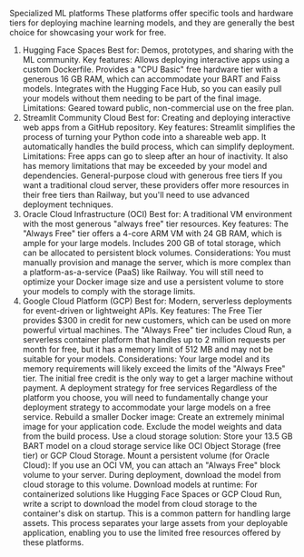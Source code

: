Specialized ML platforms
These platforms offer specific tools and hardware tiers for deploying machine learning models, and they are generally the best choice for showcasing your work for free. 
1. Hugging Face Spaces
Best for: Demos, prototypes, and sharing with the ML community.
Key features:
Allows deploying interactive apps using a custom Dockerfile.
Provides a "CPU Basic" free hardware tier with a generous 16 GB RAM, which can accommodate your BART and Faiss models.
Integrates with the Hugging Face Hub, so you can easily pull your models without them needing to be part of the final image.
Limitations: Geared toward public, non-commercial use on the free plan. 
2. Streamlit Community Cloud 
Best for: Creating and deploying interactive web apps from a GitHub repository.
Key features:
Streamlit simplifies the process of turning your Python code into a shareable web app.
It automatically handles the build process, which can simplify deployment.
Limitations: Free apps can go to sleep after an hour of inactivity. It also has memory limitations that may be exceeded by your model and dependencies. 
General-purpose cloud with generous free tiers
If you want a traditional cloud server, these providers offer more resources in their free tiers than Railway, but you'll need to use advanced deployment techniques.
3. Oracle Cloud Infrastructure (OCI)
Best for: A traditional VM environment with the most generous "always free" tier resources.
Key features:
The "Always Free" tier offers a 4-core ARM VM with 24 GB RAM, which is ample for your large models.
Includes 200 GB of total storage, which can be allocated to persistent block volumes.
Considerations:
You must manually provision and manage the server, which is more complex than a platform-as-a-service (PaaS) like Railway.
You will still need to optimize your Docker image size and use a persistent volume to store your models to comply with the storage limits. 
4. Google Cloud Platform (GCP)
Best for: Modern, serverless deployments for event-driven or lightweight APIs.
Key features:
The Free Tier provides $300 in credit for new customers, which can be used on more powerful virtual machines.
The "Always Free" tier includes Cloud Run, a serverless container platform that handles up to 2 million requests per month for free, but it has a memory limit of 512 MB and may not be suitable for your models.
Considerations: Your large model and its memory requirements will likely exceed the limits of the "Always Free" tier. The initial free credit is the only way to get a larger machine without payment. 
A deployment strategy for free services 
Regardless of the platform you choose, you will need to fundamentally change your deployment strategy to accommodate your large models on a free service.
Rebuild a smaller Docker image: Create an extremely minimal image for your application code. Exclude the model weights and data from the build process.
Use a cloud storage solution: Store your 13.5 GB BART model on a cloud storage service like OCI Object Storage (free tier) or GCP Cloud Storage.
Mount a persistent volume (for Oracle Cloud): If you use an OCI VM, you can attach an "Always Free" block volume to your server. During deployment, download the model from cloud storage to this volume.
Download models at runtime: For containerized solutions like Hugging Face Spaces or GCP Cloud Run, write a script to download the model from cloud storage to the container's disk on startup. This is a common pattern for handling large assets.
This process separates your large assets from your deployable application, enabling you to use the limited free resources offered by these platforms. 
